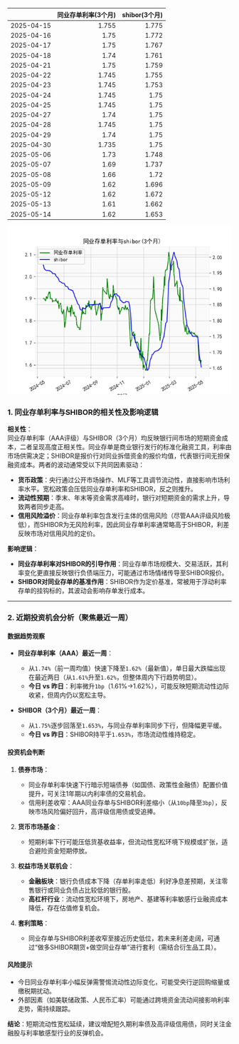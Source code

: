 |            |   同业存单利率(3个月) |   shibor(3个月) |
|:-----------|----------------------:|----------------:|
| 2025-04-15 |                 1.755 |           1.775 |
| 2025-04-16 |                 1.75  |           1.772 |
| 2025-04-17 |                 1.75  |           1.767 |
| 2025-04-18 |                 1.74  |           1.761 |
| 2025-04-21 |                 1.75  |           1.759 |
| 2025-04-22 |                 1.745 |           1.755 |
| 2025-04-23 |                 1.745 |           1.753 |
| 2025-04-24 |                 1.745 |           1.75  |
| 2025-04-25 |                 1.745 |           1.75  |
| 2025-04-27 |                 1.74  |           1.75  |
| 2025-04-28 |                 1.745 |           1.75  |
| 2025-04-29 |                 1.74  |           1.75  |
| 2025-04-30 |                 1.735 |           1.75  |
| 2025-05-06 |                 1.73  |           1.748 |
| 2025-05-07 |                 1.69  |           1.737 |
| 2025-05-08 |                 1.66  |           1.72  |
| 2025-05-09 |                 1.62  |           1.696 |
| 2025-05-12 |                 1.62  |           1.672 |
| 2025-05-13 |                 1.61  |           1.662 |
| 2025-05-14 |                 1.62  |           1.653 |

![图](shibor_tongye.png)



### 1. 同业存单利率与SHIBOR的相关性及影响逻辑

**相关性**：  
同业存单利率（AAA评级）与SHIBOR（3个月）均反映银行间市场的短期资金成本，二者呈现高度正相关性。同业存单是商业银行发行的标准化融资工具，利率由市场供需决定；SHIBOR是报价行对同业拆借资金的报价均值，代表银行间无担保融资成本。两者的波动通常受以下共同因素驱动：  
- **货币政策**：央行通过公开市场操作、MLF等工具调节流动性，直接影响市场利率水平。宽松政策会压低同业存单利率和SHIBOR，反之则推升。  
- **流动性预期**：季末、年末等资金需求高峰时，银行对短期资金的需求上升，导致两者同步走高。  
- **信用风险溢价**：同业存单利率包含发行主体的信用风险（尽管AAA评级风险极低），而SHIBOR为无风险利率，因此同业存单利率通常略高于SHIBOR，利差反映市场对信用风险的定价。  

**影响逻辑**：  
- **同业存单利率对SHIBOR的引导作用**：同业存单市场规模大、交易活跃，其利率变化更直接反映银行负债端压力，可能通过市场情绪传导至SHIBOR报价。  
- **SHIBOR对同业存单的基准作用**：SHIBOR作为定价基准，常被用于浮动利率存单的挂钩标的，其波动会影响存单发行成本。  

---

### 2. 近期投资机会分析（聚焦最近一周）

#### **数据趋势观察**  
- **同业存单利率（AAA）最近一周**：  
  - 从`1.74%`（前一周均值）快速下降至`1.62%`（最新值），单日最大跌幅出现在最近两日（从`1.61%`升至`1.62%`，但整体周内下行趋势明显）。  
  - **今日 vs 昨日**：利率微升`1bp`（1.61%→1.62%），可能反映短期流动性边际收紧，但周内仍以宽松主导。  

- **SHIBOR（3个月）最近一周**：  
  - 从`1.75%`逐步回落至`1.653%`，与同业存单利率同步下行，但降幅更平缓。  
  - **今日 vs 昨日**：SHIBOR持平于`1.653%`，市场流动性维持稳定。  

#### **投资机会判断**  
1. **债券市场**：  
   - 同业存单利率快速下行暗示短端债券（如国债、政策性金融债）配置价值提升，可关注1年期以内利率债的交易机会。  
   - 信用利差收窄：AAA同业存单与SHIBOR利差缩小（从`10bp`降至`3bp`），反映市场风险偏好回升，高评级信用债或受追捧。  

2. **货币市场基金**：  
   - 短期利率下行可能压低货基收益率，但流动性宽松环境下规模或扩张，适合避险资金短期停放。  

3. **权益市场关联机会**：  
   - **金融板块**：银行负债成本下降（存单利率走低）利好净息差预期，关注零售银行或同业负债占比较低的银行股。  
   - **高杠杆行业**：流动性宽松环境下，房地产、基建等利率敏感行业融资成本降低，存在估值修复机会。  

4. **套利策略**：  
   - 同业存单与SHIBOR利差收窄至接近历史低位，若未来利差走阔，可通过“做多SHIBOR期货+做空同业存单”进行套利（需结合衍生品工具）。  

#### **风险提示**  
- 今日同业存单利率小幅反弹需警惕流动性边际变化，可能受央行逆回购缩量或缴税期扰动。  
- 外部因素（如美联储政策、人民币汇率）可能通过跨境资金流动间接影响利率走势，需持续跟踪。  

**结论**：短期流动性宽松延续，建议增配短久期利率债及高评级信用债，同时关注金融股与利率敏感型行业的反弹机会。